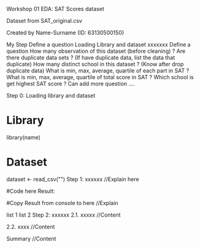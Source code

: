 Workshop 01 EDA: SAT Scores dataset

Dataset from SAT_original.csv

Created by Name-Surname (ID: 63130500150)

My Step
Define a question
Loading Library and dataset
xxxxxxx
Define a question
How many observation of this dataset (before cleaning) ?
Are there duplicate data sets ? (If have duplicate data, list the data that duplicate)
How many distinct school in this dataset ? (Know after drop duplicate data)
What is min, max, average, quartile of each part in SAT ?
What is min, max, average, quartile of total score in SAT ?
Which school is get highest SAT score ?
Can add more question ....

Step 0: Loading library and dataset
# Library
library(name)

# Dataset
dataset <- read_csv("")
Step 1: xxxxxx
//Explain here

#Code here
Result:

#Copy Result from console to here
//Explain

list 1
list 2
Step 2: xxxxxx
2.1. xxxxx
//Content

2.2. xxxx
//Content

Summary
//Content

